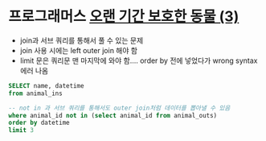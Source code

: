# 프로그래머스 [오랜 기간 보호한 동물 (3)](https://school.programmers.co.kr/learn/courses/30/lessons/59044)
- join과 서브 쿼리를 통해서 풀 수 있는 문제
- join 사용 시에는 left outer join 해야 함
- limit 문은 쿼리문 맨 마지막에 와야 함.... order by 전에 넣었다가 wrong syntax 에러 나옴
```sql
SELECT name, datetime 
from animal_ins

-- not in 과 서브 쿼리를 통해서도 outer join처럼 데이터를 뽑아낼 수 있음
where animal_id not in (select animal_id from animal_outs)
order by datetime
limit 3
```
